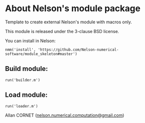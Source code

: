 # About Nelson's module package

Template to create external Nelson's module with macros only. 

This module is released under the 3-clause BSD license.

You can install in Nelson:
```
nmm('install', 'https://github.com/Nelson-numerical-software/module_skeleton#master')
```

## Build module:

```
run('builder.m')
```

## Load module:

```
run('loader.m')
```

Allan CORNET (nelson.numerical.computation@gmail.com)

